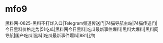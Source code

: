# mfo9
黑料网-0625-黑料不打烊入口|Telegram频道传送门|74猫导航主站|74猫传送门|今日黑料价格走势|51吃瓜|黑料网今日黑料|吃瓜最新事件爆料|黑料大爆料|黑料网导航|国产吃瓜|黑料|吃瓜最新事件爆料|881比鸭
